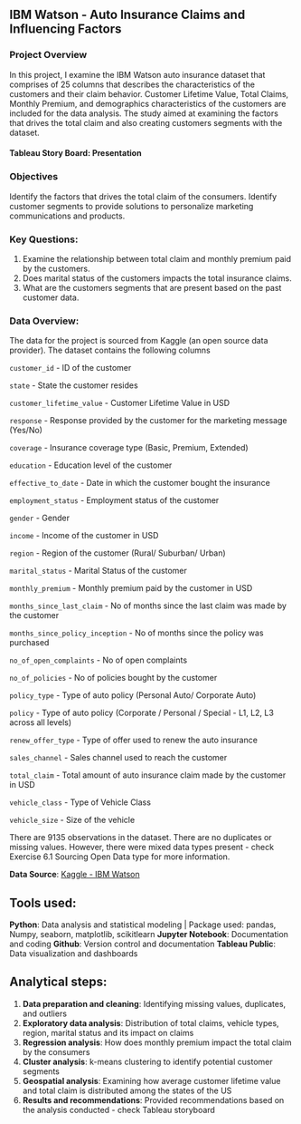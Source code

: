 ## IBM Watson - Auto Insurance Claims and Influencing Factors

### Project Overview

In this project, I examine the IBM Watson auto insurance dataset that comprises of 25 columns that describes the characteristics of the customers and their claim behavior. 
Customer Lifetime Value, Total Claims, Monthly Premium, and demographics characteristics of the customers are included for the data analysis. The study aimed at examining the factors 
that drives the total claim and also creating customers segments with the dataset. 

#### Tableau Story Board: Presentation

### Objectives

Identify the factors that drives the total claim of the consumers. 
Identify customer segments to provide solutions to personalize marketing communications and products. 

### Key Questions:

1. Examine the relationship between total claim and monthly premium paid by the customers.
2. Does marital status of the customers impacts the total insurance claims.
3. What are the customers segments that are present based on the past customer data.

### Data Overview:

The data for the project is sourced from Kaggle (an open source data provider). The dataset contains the following columns

`customer_id` - ID of the customer

`state` - State the customer resides

`customer_lifetime_value` - Customer Lifetime Value in USD

`response` - Response provided by the customer for the marketing message (Yes/No)

`coverage` - Insurance coverage type (Basic, Premium, Extended)

`education` - Education level of the customer

`effective_to_date` - Date in which the customer bought the insurance

`employment_status` - Employment status of the customer

`gender` - Gender

`income` - Income of the customer in USD

`region` - Region of the customer (Rural/ Suburban/ Urban)

`marital_status` - Marital Status of the customer

`monthly_premium` - Monthly premium paid by the customer in USD

`months_since_last_claim` - No of months since the last claim was made by the customer

`months_since_policy_inception` - No of months since the policy was purchased

`no_of_open_complaints` - No of open complaints

`no_of_policies` - No of policies bought by the customer

`policy_type` - Type of auto policy (Personal Auto/ Corporate Auto)

`policy` - Type of auto policy (Corporate / Personal / Special - L1, L2, L3 across all levels)

`renew_offer_type` - Type of offer used to renew the auto insurance

`sales_channel` - Sales channel used to reach the customer

`total_claim` - Total amount of auto insurance claim made by the customer in USD

`vehicle_class` - Type of Vehicle Class

`vehicle_size` - Size of the vehicle

There are 9135 observations in the dataset. There are no duplicates or missing values. However, there were mixed data types present - check Exercise 6.1 Sourcing Open Data type for more information.

**Data Source**: [Kaggle - IBM Watson](https://www.kaggle.com/datasets/pankajjsh06/ibm-watson-marketing-customer-value-data)

## Tools used:

**Python**: Data analysis and statistical modeling | Package used: pandas, Numpy, seaborn, matplotlib, scikitlearn
**Jupyter Notebook**: Documentation and coding
**Github**: Version control and documentation
**Tableau Public**: Data visualization and dashboards

## Analytical steps:

1. **Data preparation and cleaning**: Identifying missing values, duplicates, and outliers
2. **Exploratory data analysis**: Distribution of total claims, vehicle types, region, marital status and its impact on claims
3. **Regression analysis**: How does monthly premium impact the total claim by the consumers
4. **Cluster analysis**: k-means clustering to identify potential customer segments
5. **Geospatial analysis**: Examining how average customer lifetime value and total claim is distributed among the states of the US
6. **Results and recommendations**: Provided recommendations based on the analysis conducted - check Tableau storyboard

## 

